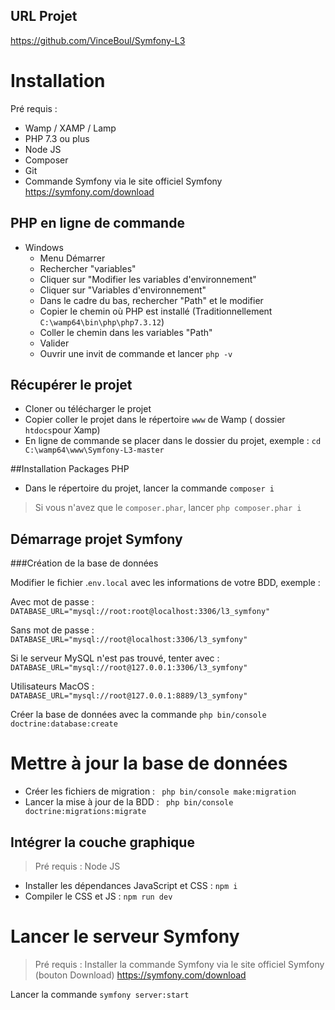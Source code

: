 ## URL Projet

https://github.com/VinceBoul/Symfony-L3

# Installation

Pré requis : 
* Wamp / XAMP / Lamp
* PHP 7.3 ou plus
* Node JS 
* Composer 
* Git 
* Commande Symfony via le site officiel Symfony https://symfony.com/download


## PHP en ligne de commande

* Windows
    * Menu Démarrer 
    * Rechercher "variables"
    * Cliquer sur "Modifier les variables d'environnement"
    * Cliquer sur "Variables d'environnement"
    * Dans le cadre du bas, rechercher "Path" et le modifier
    * Copier le chemin où PHP est installé (Traditionnellement `C:\wamp64\bin\php\php7.3.12`)
    * Coller le chemin dans les variables "Path"
    * Valider
    * Ouvrir une invit de commande et lancer `php -v`

## Récupérer le projet

* Cloner ou télécharger le projet
* Copier coller le projet dans le répertoire `www` de Wamp ( dossier `htdocs`pour Xamp)
* En ligne de commande se placer dans le dossier du projet, exemple : `cd C:\wamp64\www\Symfony-L3-master`

##Installation Packages PHP

* Dans le répertoire du projet, lancer la commande `composer i`
> Si vous n'avez que le `composer.phar`, lancer `php composer.phar i`

## Démarrage projet Symfony

###Création de la base de données

Modifier le fichier .`env.local` avec les informations de votre BDD, exemple : 

Avec mot de passe : `DATABASE_URL="mysql://root:root@localhost:3306/l3_symfony"`

Sans mot de passe : `DATABASE_URL="mysql://root@localhost:3306/l3_symfony"`

Si le serveur MySQL n'est pas trouvé, tenter avec :
`DATABASE_URL="mysql://root@127.0.0.1:3306/l3_symfony"`

Utilisateurs MacOS : `DATABASE_URL="mysql://root@127.0.0.1:8889/l3_symfony"`

Créer la base de données avec la commande ` php bin/console doctrine:database:create
`

# Mettre à jour la base de  données

* Créer les fichiers de migration : ` php bin/console make:migration`
* Lancer la mise à jour de la BDD : ` php bin/console doctrine:migrations:migrate` 

## Intégrer la couche graphique
> Pré requis : Node JS

* Installer les dépendances JavaScript et CSS : `npm i`
* Compiler le CSS et JS : `npm run dev`

# Lancer le serveur Symfony 
> Pré requis : Installer la commande Symfony via le site officiel Symfony (bouton Download)
>https://symfony.com/download

Lancer la commande `symfony server:start`
